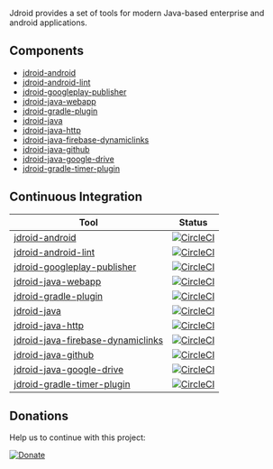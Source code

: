 Jdroid provides a set of tools for modern Java-based enterprise and android applications.

Components
-----------

* [jdroid-android](https://github.com/maxirosson/jdroid-android)
* [jdroid-android-lint](https://github.com/maxirosson/jdroid-android-lint)
* [jdroid-googleplay-publisher](https://github.com/maxirosson/jdroid-googleplay-publisher)
* [jdroid-java-webapp](https://github.com/maxirosson/jdroid-java-webapp)
* [jdroid-gradle-plugin](https://github.com/maxirosson/jdroid-gradle-plugin)
* [jdroid-java](https://github.com/maxirosson/jdroid-java)
* [jdroid-java-http](https://github.com/maxirosson/jdroid-java-http)
* [jdroid-java-firebase-dynamiclinks](https://github.com/maxirosson/jdroid-java-firebase-dynamiclinks)
* [jdroid-java-github](https://github.com/maxirosson/jdroid-java-github)
* [jdroid-java-google-drive](https://github.com/maxirosson/jdroid-java-google-drive)
* [jdroid-gradle-timer-plugin](https://github.com/maxirosson/jdroid-gradle-timer-plugin)

Continuous Integration
-----------

|Tool|Status|
| ------------- | ------------- |
|[jdroid-android](https://github.com/maxirosson/jdroid-android)|[![CircleCI](https://circleci.com/gh/maxirosson/jdroid-android/tree/master.svg?style=svg)](https://circleci.com/gh/maxirosson/jdroid-android/tree/master)
|[jdroid-android-lint](https://github.com/maxirosson/jdroid-android-lint)|[![CircleCI](https://circleci.com/gh/maxirosson/jdroid-android-lint/tree/master.svg?style=svg)](https://circleci.com/gh/maxirosson/jdroid-android-lint/tree/master)
|[jdroid-googleplay-publisher](https://github.com/maxirosson/jdroid-googleplay-publisher)|[![CircleCI](https://circleci.com/gh/maxirosson/jdroid-googleplay-publisher/tree/master.svg?style=svg)](https://circleci.com/gh/maxirosson/jdroid-googleplay-publisher/tree/master)
|[jdroid-java-webapp](https://github.com/maxirosson/jdroid-java-webapp)|[![CircleCI](https://circleci.com/gh/maxirosson/jdroid-java-webapp/tree/master.svg?style=svg)](https://circleci.com/gh/maxirosson/jdroid-java-webapp/tree/master)
|[jdroid-gradle-plugin](https://github.com/maxirosson/jdroid-gradle-plugin)|[![CircleCI](https://circleci.com/gh/maxirosson/jdroid-gradle-plugin/tree/master.svg?style=svg)](https://circleci.com/gh/maxirosson/jdroid-gradle-plugin/tree/master)
|[jdroid-java](https://github.com/maxirosson/jdroid-java)|[![CircleCI](https://circleci.com/gh/maxirosson/jdroid-java/tree/master.svg?style=svg)](https://circleci.com/gh/maxirosson/jdroid-java/tree/master)
|[jdroid-java-http](https://github.com/maxirosson/jdroid-java-http)|[![CircleCI](https://circleci.com/gh/maxirosson/jdroid-java-http/tree/master.svg?style=svg)](https://circleci.com/gh/maxirosson/jdroid-java-http/tree/master)
|[jdroid-java-firebase-dynamiclinks](https://github.com/maxirosson/jdroid-java-firebase-dynamiclinks)|[![CircleCI](https://circleci.com/gh/maxirosson/jdroid-java-firebase-dynamiclinks/tree/master.svg?style=svg)](https://circleci.com/gh/maxirosson/jdroid-java-firebase-dynamiclinks/tree/master)
|[jdroid-java-github](https://github.com/maxirosson/jdroid-java-github)|[![CircleCI](https://circleci.com/gh/maxirosson/jdroid-java-github/tree/master.svg?style=svg)](https://circleci.com/gh/maxirosson/jdroid-java-github/tree/master)
|[jdroid-java-google-drive](https://github.com/maxirosson/jdroid-java-google-drive)|[![CircleCI](https://circleci.com/gh/maxirosson/jdroid-java-google-drive/tree/master.svg?style=svg)](https://circleci.com/gh/maxirosson/jdroid-java-google-drive/tree/master)
|[jdroid-gradle-timer-plugin](https://github.com/maxirosson/jdroid-gradle-timer-plugin)|[![CircleCI](https://circleci.com/gh/maxirosson/jdroid-gradle-timer-plugin/tree/master.svg?style=svg)](https://circleci.com/gh/maxirosson/jdroid-gradle-timer-plugin/tree/master)

## Donations
Help us to continue with this project:

[![Donate](https://www.paypalobjects.com/en_US/i/btn/btn_donate_LG.gif)](https://www.paypal.com/cgi-bin/webscr?cmd=_s-xclick&hosted_button_id=2UEBTRTSCYA9L)

